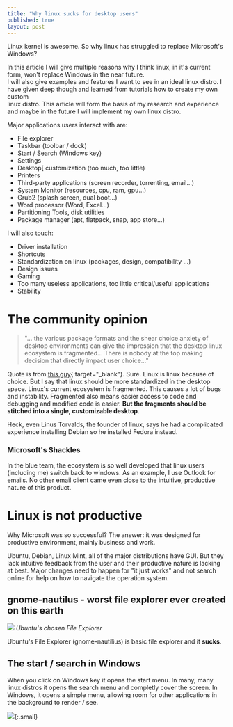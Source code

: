 ```yaml
---
title: "Why linux sucks for desktop users"
published: true
layout: post
---
```


Linux kernel is awesome. So why linux has struggled to replace Microsoft's Windows?


In this article I will give multiple reasons why I think linux, in it's current form, won't replace Windows in the near future.\
I will also give examples and features I want to see in an ideal linux distro. I have given deep though and learned from tutorials how to create my own custom\
linux distro. This article will form the basis of my research and experience and maybe in the future I will implement my own linux distro.

Major applications users interact with are:

* File explorer
* Taskbar (toolbar / dock)
* Start / Search (Windows key)
* Settings
* Desktop[ customization (too much, too little)
* Printers
* Third-party applications (screen recorder, torrenting, email...)
* System Monitor (resources, cpu, ram, gpu...)
* Grub2 (splash screen, dual boot...)
* Word processor (Word, Excel...)
* Partitioning Tools, disk utilities
* Package manager (apt, flatpack, snap, app store...)

<!-- 
Return to desktop button (in Windows taskbar right-most)
-->
I will also touch:


* Driver installation
* Shortcuts
* Standardization on linux (packages, design, compatibility ...)
* Design issues
* Gaming
* Too many useless applications, too little critical/useful applications
* Stability


# The community opinion


> "... the various package formats and the shear choice anxiety of desktop environments can give the impression that the desktop linux ecosystem is fragmented... There is nobody at the top making decision that directly impact user choice..."


Quote is from [this guy](https://youtu.be/aeuPBWssF0s?t=43){:target="_blank"}.
Sure. Linux is linux because of choice. But I say that linux should be more standardized in the desktop space. Linux's current ecosystem is fragmented. This causes a lot of bugs and instability. Fragmented also means easier access to code and debugging and modified code is easier. **But the fragments should be stitched into a single, customizable desktop**.


Heck, even Linus Torvalds, the founder of linux, says he had a complicated experience installing Debian so he installed Fedora instead.

### Microsoft's Shackles


In the blue team, the ecosystem is so well developed that linux users (including me) switch back to windows. As an example, I use Outlook for emails. No other email client came even close to the intuitive, productive nature of this product.

# []()Linux is not productive


Why Microsoft was so successful? The answer: it was designed for productive environment, mainly business and work.


Ubuntu, Debian, Linux Mint, all of the major distributions have GUI. But they lack intuitive feedback from the user and their productive nature is lacking at best. Major changes need to happen for "it just works" and not search online for help on how to navigate the operation system.


## [](#header-2)gnome-nautilus - worst file explorer ever created on this earth

![](/assets/2020-7-16/gnome-3-30-will-bring-a-better-flatpak-experience-to-the-nautilus-file-manager-522142-2.jpg)
*Ubuntu's chosen File Explorer*

Ubuntu's File Explorer (gnome-nautilius) is basic file explorer and it **sucks**.

## The start / search in Windows


When you click on Windows key it opens the start menu. In many, many linux distros it opens the search menu and completly cover the screen. In Windows, it opens a simple menu, allowing room for other applications in the background to render / see.

![](/assets/2020-7-16/start.gif){:.small}